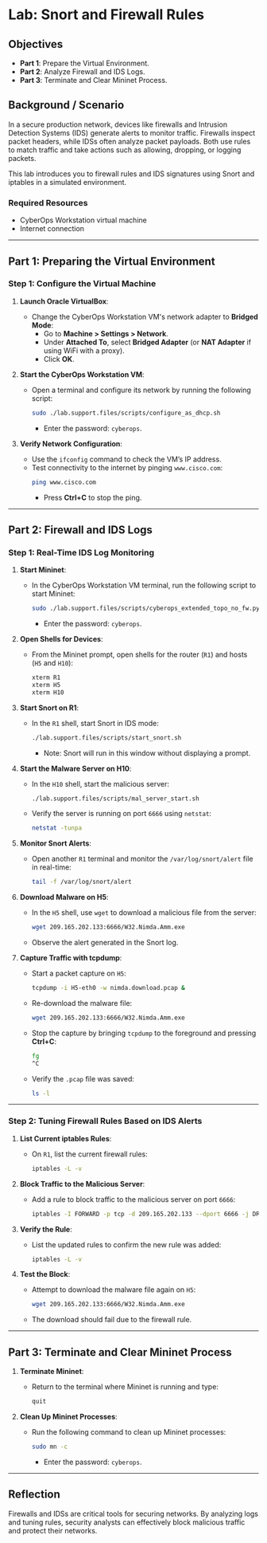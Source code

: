 # Lab: Snort and Firewall Rules

## Objectives
- **Part 1**: Prepare the Virtual Environment.
- **Part 2**: Analyze Firewall and IDS Logs.
- **Part 3**: Terminate and Clear Mininet Process.

## Background / Scenario
In a secure production network, devices like firewalls and Intrusion Detection Systems (IDS) generate alerts to monitor traffic. Firewalls inspect packet headers, while IDSs often analyze packet payloads. Both use rules to match traffic and take actions such as allowing, dropping, or logging packets.

This lab introduces you to firewall rules and IDS signatures using Snort and iptables in a simulated environment.

### Required Resources
- CyberOps Workstation virtual machine
- Internet connection

---

## Part 1: Preparing the Virtual Environment

### Step 1: Configure the Virtual Machine
1. **Launch Oracle VirtualBox**:
   - Change the CyberOps Workstation VM's network adapter to **Bridged Mode**:
     - Go to **Machine > Settings > Network**.
     - Under **Attached To**, select **Bridged Adapter** (or **NAT Adapter** if using WiFi with a proxy).
     - Click **OK**.

2. **Start the CyberOps Workstation VM**:
   - Open a terminal and configure its network by running the following script:
     ```bash
     sudo ./lab.support.files/scripts/configure_as_dhcp.sh
     ```
     - Enter the password: `cyberops`.

3. **Verify Network Configuration**:
   - Use the `ifconfig` command to check the VM’s IP address.
   - Test connectivity to the internet by pinging `www.cisco.com`:
     ```bash
     ping www.cisco.com
     ```
     - Press **Ctrl+C** to stop the ping.

---

## Part 2: Firewall and IDS Logs

### Step 1: Real-Time IDS Log Monitoring
1. **Start Mininet**:
   - In the CyberOps Workstation VM terminal, run the following script to start Mininet:
     ```bash
     sudo ./lab.support.files/scripts/cyberops_extended_topo_no_fw.py
     ```
     - Enter the password: `cyberops`.

2. **Open Shells for Devices**:
   - From the Mininet prompt, open shells for the router (`R1`) and hosts (`H5` and `H10`):
     ```bash
     xterm R1
     xterm H5
     xterm H10
     ```

3. **Start Snort on R1**:
   - In the `R1` shell, start Snort in IDS mode:
     ```bash
     ./lab.support.files/scripts/start_snort.sh
     ```
     - Note: Snort will run in this window without displaying a prompt.

4. **Start the Malware Server on H10**:
   - In the `H10` shell, start the malicious server:
     ```bash
     ./lab.support.files/scripts/mal_server_start.sh
     ```
   - Verify the server is running on port `6666` using `netstat`:
     ```bash
     netstat -tunpa
     ```

5. **Monitor Snort Alerts**:
   - Open another `R1` terminal and monitor the `/var/log/snort/alert` file in real-time:
     ```bash
     tail -f /var/log/snort/alert
     ```

6. **Download Malware on H5**:
   - In the `H5` shell, use `wget` to download a malicious file from the server:
     ```bash
     wget 209.165.202.133:6666/W32.Nimda.Amm.exe
     ```
   - Observe the alert generated in the Snort log.

7. **Capture Traffic with tcpdump**:
   - Start a packet capture on `H5`:
     ```bash
     tcpdump -i H5-eth0 -w nimda.download.pcap &
     ```
   - Re-download the malware file:
     ```bash
     wget 209.165.202.133:6666/W32.Nimda.Amm.exe
     ```
   - Stop the capture by bringing `tcpdump` to the foreground and pressing **Ctrl+C**:
     ```bash
     fg
     ^C
     ```
   - Verify the `.pcap` file was saved:
     ```bash
     ls -l
     ```

---

### Step 2: Tuning Firewall Rules Based on IDS Alerts
1. **List Current iptables Rules**:
   - On `R1`, list the current firewall rules:
     ```bash
     iptables -L -v
     ```

2. **Block Traffic to the Malicious Server**:
   - Add a rule to block traffic to the malicious server on port `6666`:
     ```bash
     iptables -I FORWARD -p tcp -d 209.165.202.133 --dport 6666 -j DROP
     ```

3. **Verify the Rule**:
   - List the updated rules to confirm the new rule was added:
     ```bash
     iptables -L -v
     ```

4. **Test the Block**:
   - Attempt to download the malware file again on `H5`:
     ```bash
     wget 209.165.202.133:6666/W32.Nimda.Amm.exe
     ```
   - The download should fail due to the firewall rule.

---

## Part 3: Terminate and Clear Mininet Process

1. **Terminate Mininet**:
   - Return to the terminal where Mininet is running and type:
     ```bash
     quit
     ```

2. **Clean Up Mininet Processes**:
   - Run the following command to clean up Mininet processes:
     ```bash
     sudo mn -c
     ```
     - Enter the password: `cyberops`.

---

## Reflection
Firewalls and IDSs are critical tools for securing networks. By analyzing logs and tuning rules, security analysts can effectively block malicious traffic and protect their networks.

